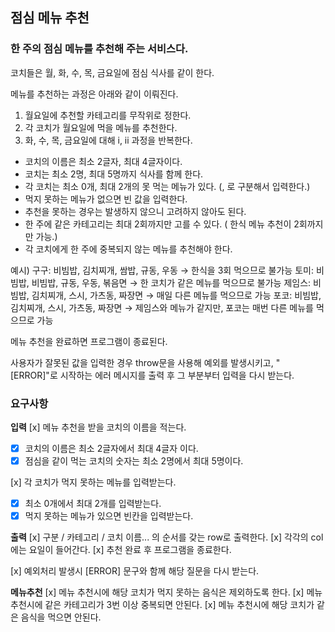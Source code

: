 ## 점심 메뉴 추천

### 한 주의 점심 메뉴를 추천해 주는 서비스다.

코치들은 월, 화, 수, 목, 금요일에 점심 식사를 같이 한다.

메뉴를 추천하는 과정은 아래와 같이 이뤄진다.

1. 월요일에 추천할 카테고리를 무작위로 정한다.
2. 각 코치가 월요일에 먹을 메뉴를 추천한다.
3. 화, 수, 목, 금요일에 대해 i, ii 과정을 반복한다.

- 코치의 이름은 최소 2글자, 최대 4글자이다.
- 코치는 최소 2명, 최대 5명까지 식사를 함께 한다.
- 각 코치는 최소 0개, 최대 2개의 못 먹는 메뉴가 있다. (, 로 구분해서 입력한다.)
- 먹지 못하는 메뉴가 없으면 빈 값을 입력한다.
- 추천을 못하는 경우는 발생하지 않으니 고려하지 않아도 된다.
- 한 주에 같은 카테고리는 최대 2회까지만 고를 수 있다. ( 한식 메뉴 추천이 2회까지만 가능.)
- 각 코치에게 한 주에 중복되지 않는 메뉴를 추천해야 한다.

예시)
구구: 비빔밥, 김치찌개, 쌈밥, 규동, 우동 → 한식을 3회 먹으므로 불가능
토미: 비빔밥, 비빔밥, 규동, 우동, 볶음면 → 한 코치가 같은 메뉴를 먹으므로 불가능
제임스: 비빔밥, 김치찌개, 스시, 가츠동, 짜장면 → 매일 다른 메뉴를 먹으므로 가능
포코: 비빔밥, 김치찌개, 스시, 가츠동, 짜장면 → 제임스와 메뉴가 같지만, 포코는 매번 다른 메뉴를 먹으므로 가능

메뉴 추천을 완료하면 프로그램이 종료된다.

사용자가 잘못된 값을 입력한 경우 throw문을 사용해 예외를 발생시키고, "[ERROR]"로 시작하는 에러 메시지를 출력 후 그 부분부터 입력을 다시 받는다.

### 요구사항

**입력**
[x] 메뉴 추천을 받을 코치의 이름을 적는다.

- [x] 코치의 이름은 최소 2글자에서 최대 4글자 이다.
- [x] 점심을 같이 먹는 코치의 숫자는 최소 2명에서 최대 5명이다.

[x] 각 코치가 먹지 못하는 메뉴를 입력받는다.

- [x] 최소 0개에서 최대 2개를 입력받는다.
- [x] 먹지 못하는 메뉴가 있으면 빈칸을 입력받는다.

**출력**
[x] 구분 / 카테고리 / 코치 이름... 의 순서를 갖는 row로 출력한다.
[x] 각각의 col에는 요일이 들어간다.
[x] 추천 완료 후 프로그램을 종료한다.

[x] 예외처리 발생시 [ERROR] 문구와 함께 해당 질문을 다시 받는다.

**메뉴추천**
[x] 메뉴 추천시에 해당 코치가 먹지 못하는 음식은 제외하도록 한다.
[x] 메뉴 추천시에 같은 카테고리가 3번 이상 중복되면 안된다.
[x] 메뉴 추천시에 해당 코치가 같은 음식을 먹으면 안된다.
